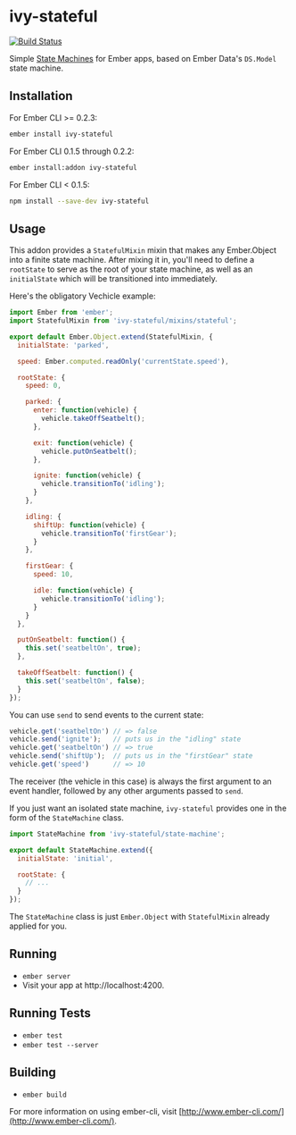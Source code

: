 # ivy-stateful

[![Build Status](https://travis-ci.org/IvyApp/ivy-stateful.svg?branch=master)](https://travis-ci.org/IvyApp/ivy-stateful)

Simple [State Machines](http://en.wikipedia.org/wiki/Finite-state\_machine) for
Ember apps, based on Ember Data's `DS.Model` state machine.

## Installation

For Ember CLI >= 0.2.3:

```sh
ember install ivy-stateful
```

For Ember CLI 0.1.5 through 0.2.2:

```sh
ember install:addon ivy-stateful
```

For Ember CLI < 0.1.5:

```sh
npm install --save-dev ivy-stateful
```

## Usage

This addon provides a `StatefulMixin` mixin that makes any Ember.Object into
a finite state machine. After mixing it in, you'll need to define a `rootState`
to serve as the root of your state machine, as well as an `initialState` which
will be transitioned into immediately.

Here's the obligatory Vechicle example:

```javascript
import Ember from 'ember';
import StatefulMixin from 'ivy-stateful/mixins/stateful';

export default Ember.Object.extend(StatefulMixin, {
  initialState: 'parked',

  speed: Ember.computed.readOnly('currentState.speed'),

  rootState: {
    speed: 0,

    parked: {
      enter: function(vehicle) {
        vehicle.takeOffSeatbelt();
      },

      exit: function(vehicle) {
        vehicle.putOnSeatbelt();
      },

      ignite: function(vehicle) {
        vehicle.transitionTo('idling');
      }
    },

    idling: {
      shiftUp: function(vehicle) {
        vehicle.transitionTo('firstGear');
      }
    },

    firstGear: {
      speed: 10,

      idle: function(vehicle) {
        vehicle.transitionTo('idling');
      }
    }
  },

  putOnSeatbelt: function() {
    this.set('seatbeltOn', true);
  },

  takeOffSeatbelt: function() {
    this.set('seatbeltOn', false);
  }
});
```

You can use `send` to send events to the current state:

```javascript
vehicle.get('seatbeltOn') // => false
vehicle.send('ignite');   // puts us in the "idling" state
vehicle.get('seatbeltOn') // => true
vehicle.send('shiftUp');  // puts us in the "firstGear" state
vehicle.get('speed')      // => 10
```

The receiver (the vehicle in this case) is always the first argument to an
event handler, followed by any other arguments passed to `send`.

If you just want an isolated state machine, `ivy-stateful` provides one in the
form of the `StateMachine` class.

```javascript
import StateMachine from 'ivy-stateful/state-machine';

export default StateMachine.extend({
  initialState: 'initial',

  rootState: {
    // ...
  }
});
```

The `StateMachine` class is just `Ember.Object` with `StatefulMixin` already
applied for you.

## Running

* `ember server`
* Visit your app at http://localhost:4200.

## Running Tests

* `ember test`
* `ember test --server`

## Building

* `ember build`

For more information on using ember-cli, visit [http://www.ember-cli.com/](http://www.ember-cli.com/).
